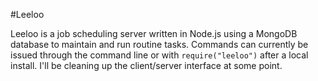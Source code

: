 #Leeloo

Leeloo is a job scheduling server written in Node.js using a MongoDB database to maintain and run routine tasks. Commands can currently be issued through the command line or with `require("leeloo")` after a local install. I'll be cleaning up the client/server interface at some point.